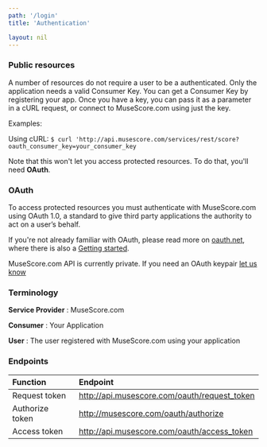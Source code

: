 ```yaml
---
path: '/login'
title: 'Authentication'

layout: nil
---
```


### Public resources

A number of resources do not require a user to be a authenticated. Only the application needs a valid Consumer Key.  You can get a Consumer Key by registering your app. Once you have a key, you can pass it as a parameter in a cURL request, or connect to MuseScore.com using just the key.

Examples:  

Using cURL: 
```$ curl 'http://api.musescore.com/services/rest/score?oauth_consumer_key=your_consumer_key```

Note that this won't let you access protected resources.  To do that, you'll need **OAuth**.

### OAuth

To access protected resources you must authenticate with MuseScore.com using OAuth 1.0, a standard to give third party applications the authority to act on a user’s behalf.

If you're not already familiar with OAuth, please read more on [oauth.net](:http://oauth.net/), where there is also a [Getting started](http://oauth.net/documentation/getting-started).

MuseScore.com API is currently private. If you need an OAuth keypair [let us know](http://musescore.com/contact)

### Terminology

**Service Provider**
: MuseScore.com

**Consumer**
: Your Application

**User**
: The user registered with MuseScore.com using your application

### Endpoints

Function | Endpoint |
:-----|:-------------------|
| Request token    | http://api.musescore.com/oauth/request_token |
| Authorize token  | http://musescore.com/oauth/authorize   |
| Access token     | http://api.musescore.com/oauth/access_token |
